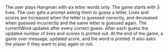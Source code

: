 The user plays Hangman with six letter words only. 
The game starts with 3 lives. 
The user gets a prompt asking them to guess a letter. 
Lives and scores are increased when the letter is guessed correctly, and decreased when guessed incorrectly and the same letter is guessed again. 
The currentWord updates after every correct guess. After each guess the updated number of lives and scores is printed out. 
At the end of the game, a game over message, updated score, and the word is printed. It also asks the player if they want to play again or not.
